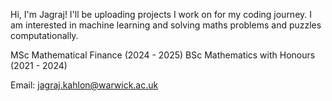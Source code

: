 Hi, I'm Jagraj!
I'll be uploading projects I work on for my coding journey.
I am interested in machine learning and solving maths problems and puzzles computationally.

MSc Mathematical Finance (2024 - 2025)
BSc Mathematics with Honours (2021 - 2024)

Email: jagraj.kahlon@warwick.ac.uk
<!---
JagrajK/JagrajK is a ✨ special ✨ repository because its `README.md` (this file) appears on your GitHub profile.
You can click the Preview link to take a look at your changes.
--->
